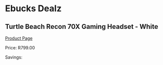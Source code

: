 
# Ebucks Dealz
## Turtle Beach Recon 70X Gaming Headset - White
[Product Page](https://www.ebucks.com/web/shop/productSelected.do?prodId=1193394286&catId=1193873409)

Price: R799.00

Savings: 


	